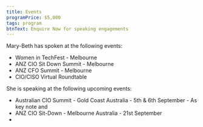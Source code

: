 ```yaml
---
title: Events
programPrice: $5,000
tags: program
btnText: Enquire Now for speaking engagements
---
```

Mary-Beth  has spoken at the following events:

* Women in TechFest - Melbourne
* ANZ CIO Sit Down Summit - Melbourne 
* ANZ CFO Summit - Melbourne
* CIO/CISO Virtual Roundtable

She is speaking at the following upcoming events:

* Australian CIO Summit - Gold Coast Australia - 5th & 6th September - As key note and 
* ANZ CIO Sit-Down - Melbourne Australia - 21st September
*